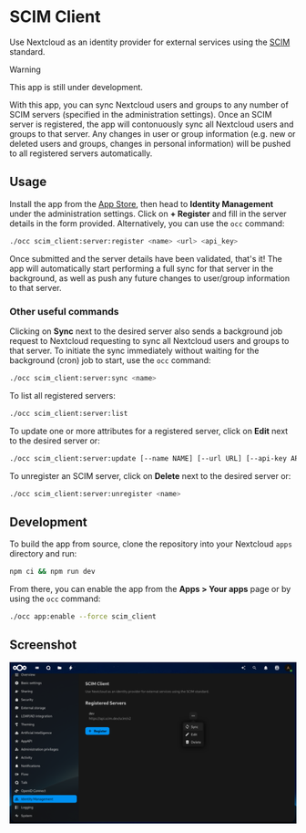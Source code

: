 # SCIM Client

Use Nextcloud as an identity provider for external services
using the [SCIM] standard.

> [!WARNING]
> This app is still under development.

With this app,
you can sync Nextcloud users and groups to any number of SCIM servers
(specified in the administration settings).
Once an SCIM server is registered,
the app will contonuously sync all Nextcloud users and groups to that server.
Any changes in user or group information
(e.g. new or deleted users and groups, changes in personal information)
will be pushed to all registered servers automatically.

## Usage

Install the app from the [App Store],
then head to **Identity Management** under the administration settings.
Click on **+ Register** and fill in the server details in the form provided.
Alternatively, you can use the `occ` command:

```sh
./occ scim_client:server:register <name> <url> <api_key>
```

Once submitted and the server details have been validated, that's it!
The app will automatically start performing a full sync for that server
in the background,
as well as push any future changes to user/group information to that server.

### Other useful commands

Clicking on **Sync** next to the desired server
also sends a background job request to Nextcloud
requesting to sync all Nextcloud users and groups to that server.
To initiate the sync immediately
without waiting for the background (cron) job to start,
use the `occ` command:

```sh
./occ scim_client:server:sync <name>
```

To list all registered servers:

```sh
./occ scim_client:server:list
```

To update one or more attributes for a registered server,
click on **Edit** next to the desired server or:

```sh
./occ scim_client:server:update [--name NAME] [--url URL] [--api-key API-KEY] [--] <name>
```

To unregister an SCIM server,
click on **Delete** next to the desired server or:

```sh
./occ scim_client:server:unregister <name>
```

## Development

To build the app from source,
clone the repository into your Nextcloud `apps` directory and run:

```sh
npm ci && npm run dev
```

From there, you can enable the app from the **Apps > Your apps** page
or by using the `occ` command:

```sh
./occ app:enable --force scim_client
```

## Screenshot

![Admin settings](img/screenshot-settings-dark.png)

<!-- TODO: uncomment once Andy has added the REUSE headers
## License

See each individual file for details, but in general,
this project is licensed under [AGPL-3.0-or-later].

This project adheres to the [REUSE Specification].
-->

<!-- Links -->

[SCIM]: https://scim.cloud/
[App Store]: https://apps.nextcloud.com/apps/scim_client
<!-- [AGPL-3.0-or-later]: ./LICENSES/AGPL-3.0-or-later.txt -->
<!-- [REUSE Specification]: https://reuse.software/spec/ -->
